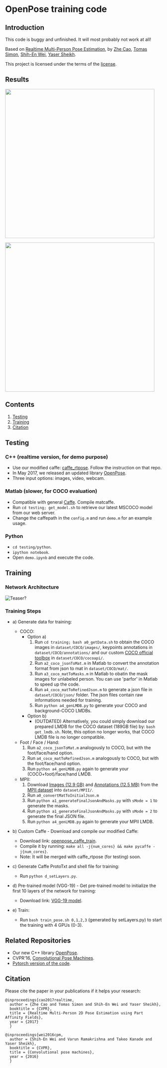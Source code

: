# OpenPose training code

## Introduction
This code is buggy and unfinished. It will most probably not work at all!

Based on [Realtime Multi-Person Pose Estimation](https://github.com/ZheC/Realtime_Multi-Person_Pose_Estimation), by [Zhe Cao](http://www.andrew.cmu.edu/user/zhecao), [Tomas Simon](http://www.cs.cmu.edu/~tsimon/), [Shih-En Wei](https://scholar.google.com/citations?user=sFQD3k4AAAAJ&hl=en), [Yaser Sheikh](http://www.cs.cmu.edu/~yaser/).

This project is licensed under the terms of the [license](LICENSE).



## Results
<p align="left">
<img src="https://github.com/ZheC/Multi-Person-Pose-Estimation/blob/master/readme/dance.gif", width="480">
</p>

<p align="left">
<img src="https://github.com/ZheC/Multi-Person-Pose-Estimation/blob/master/readme/shake.gif", width="480">
</p>



## Contents
1. [Testing](#testing)
2. [Training](#training)
3. [Citation](#citation)



## Testing

### C++ (realtime version, for demo purpose)
- Use our modified caffe: [caffe_rtpose](https://github.com/CMU-Perceptual-Computing-Lab/caffe_demo/). Follow the instruction on that repo.
- In May 2017, we released an updated library [OpenPose](https://github.com/CMU-Perceptual-Computing-Lab/openpose).
- Three input options: images, video, webcam.

### Matlab (slower, for COCO evaluation)
- Compatible with general [Caffe](http://caffe.berkeleyvision.org/). Compile matcaffe.
- Run `cd testing; get_model.sh` to retrieve our latest MSCOCO model from our web server.
- Change the caffepath in the `config.m` and run `demo.m` for an example usage.

### Python
- `cd testing/python`.
- `ipython notebook`.
- Open `demo.ipynb` and execute the code.



## Training
### Network Architecture
![Teaser?](https://github.com/ZheC/Multi-Person-Pose-Estimation/blob/master/readme/arch.png)

### Training Steps
- a) Generate data for training:
    - COCO:
        - Option a)
            1. Run `cd training; bash a0_getData.sh` to obtain the COCO images in `dataset/COCO/images/`, keypoints annotations in `dataset/COCO/annotations/` and our custom [COCO official toolbox](https://github.com/gineshidalgo99/cocoapi) in `dataset/COCO/cocoapi/`.
            2. Run `a2_coco_jsonToMat.m` in Matlab to convert the annotation format from json to mat in `dataset/COCO/mat/`.
            3. Run `a3_coco_matToMasks.m` in Matlab to obatin the mask images for unlabeled person. You can use 'parfor' in Matlab to speed up the code.
            4. Run `a4_coco_matToRefinedJson.m` to generate a json file in `dataset/COCO/json/` folder. The json files contain raw informations needed for training.
            5. Run `python a4_genLMDB.py` to generate your COCO and background-COCO LMDBs.
        - Option b)
            - (OUTDATED) Alternatively, you could simply download our prepared LMDB for the COCO dataset (189GB file) by: `bash get_lmdb.sh`. Note, this option no longer works, that COCO LMDB file is no longer compatible.
    - Foot / Face / Hand:
        1. Run `a2_coco_jsonToMat.m` analogously to COCO, but with the foot/face/hand option.
        2. Run `a4_coco_matToRefinedJson.m` analogously to COCO, but with the foot/face/hand option.
        3. Run `python a4_genLMDB.py` again to generate your (COCO+foot)/face/hand LMDB.
    - MPII:
        1. Download [Images (12.9 GB)](https://datasets.d2.mpi-inf.mpg.de/andriluka14cvpr/mpii_human_pose_v1.tar.gz) and [Annotations (12.5 MB)](https://datasets.d2.mpi-inf.mpg.de/andriluka14cvpr/mpii_human_pose_v1_u12_2.zip) from the [MPII dataset](http://human-pose.mpi-inf.mpg.de/#download) into `dataset/MPII/`.
        2. Run `a0_convertMatToInitialJson.m`
        3. Run `python a1_generateFinalJsonAndMasks.py` with `sMode = 1` to generate the masks.
        4. Run `python a1_generateFinalJsonAndMasks.py` with `sMode = 2` to generate the final JSON file.
        5. Run `python a4_genLMDB.py` again to generate your MPII LMDB.

- b) Custom Caffe - Download and compile our modified Caffe:
    - Download link: [openpose_caffe_train](https://github.com/gineshidalgo99/openpose_caffe_train).
    - Compile it by running: `make all -j{num_cores} && make pycaffe -j{num_cores}`.
    - Note: It will be merged with caffe_rtpose (for testing) soon.

- c) Generate Caffe ProtoTxt and shell file for training:
    - Run `python d_setLayers.py`.

- d) Pre-trained model (VGG-19) - Get pre-trained model to initialize the first 10 layers of the network for training:
    - Download link: [VGG-19 model](https://gist.github.com/ksimonyan/3785162f95cd2d5fee77).

- e) Train:
    - Run `bash train_pose.sh 0,1,2,3` (generated by setLayers.py) to start the training with 4 GPUs (0-3).



## Related Repositories
- Our new C++ library [OpenPose](https://github.com/CMU-Perceptual-Computing-Lab/openpose).
- CVPR'16, [Convolutional Pose Machines](https://github.com/shihenw/convolutional-pose-machines-release).
- [Pytorch version of the code](https://github.com/tensorboy/pytorch_Realtime_Multi-Person_Pose_Estimation).



## Citation
Please cite the paper in your publications if it helps your research:

    @inproceedings{cao2017realtime,
      author = {Zhe Cao and Tomas Simon and Shih-En Wei and Yaser Sheikh},
      booktitle = {CVPR},
      title = {Realtime Multi-Person 2D Pose Estimation using Part Affinity Fields},
      year = {2017}
      }

    @inproceedings{wei2016cpm,
      author = {Shih-En Wei and Varun Ramakrishna and Takeo Kanade and Yaser Sheikh},
      booktitle = {CVPR},
      title = {Convolutional pose machines},
      year = {2016}
      }
